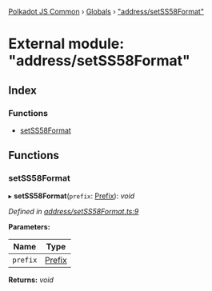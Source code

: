 [Polkadot JS Common](../README.md) › [Globals](../globals.md) › ["address/setSS58Format"](_address_setss58format_.md)

# External module: "address/setSS58Format"

## Index

### Functions

* [setSS58Format](_address_setss58format_.md#setss58format)

## Functions

###  setSS58Format

▸ **setSS58Format**(`prefix`: [Prefix](_address_types_.md#prefix)): *void*

*Defined in [address/setSS58Format.ts:9](https://github.com/polkadot-js/common/blob/9fa6b5bf/packages/util-crypto/src/address/setSS58Format.ts#L9)*

**Parameters:**

Name | Type |
------ | ------ |
`prefix` | [Prefix](_address_types_.md#prefix) |

**Returns:** *void*
